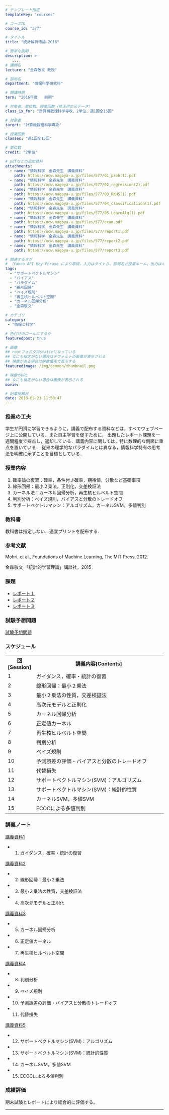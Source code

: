 ```yaml
---
# テンプレート指定
templateKey: "courses"

# コースID
course_id: "577"

# タイトル
title: "統計解析特論-2016"

# 簡単な説明
description: >-
   ....
# 講師名
lecturer: "金森敬文 教授"

# 部局名
department: "情報科学研究科"

# 開講時限
term: "2016年度	前期"

# 対象者、単位数、授業回数（修正用の元データ）
class_is_for: "計算機数理科学専攻、2単位、週1回全15回"

# 対象者
target: "計算機数理科学専攻"

# 授業回数
classes: "週1回全15回"

# 単位数
credit: "2単位"

# pdfなどの追加資料
attachments:
  - name: "情報科学　金森先生　講義資料" 
    path: https://ocw.nagoya-u.jp/files/577/01_prob(1).pdf
  - name: "情報科学　金森先生　講義資料" 
    path: https://ocw.nagoya-u.jp/files/577/02_regression(2).pdf
  - name: "情報科学　金森先生　講義資料" 
    path: https://ocw.nagoya-u.jp/files/577/03_RKHS(1).pdf
  - name: "情報科学　金森先生　講義資料" 
    path: https://ocw.nagoya-u.jp/files/577/04_classificatiion(1).pdf
  - name: "情報科学　金森先生　講義資料" 
    path: https://ocw.nagoya-u.jp/files/577/05_LearnAlg(1).pdf
  - name: "情報科学　金森先生　講義資料" 
    path: https://ocw.nagoya-u.jp/files/577/exam.pdf
  - name: "情報科学　金森先生　講義資料" 
    path: https://ocw.nagoya-u.jp/files/577/report1.pdf
  - name: "情報科学　金森先生　講義資料" 
    path: https://ocw.nagoya-u.jp/files/577/report2.pdf
  - name: "情報科学　金森先生　講義資料" 
    path: https://ocw.nagoya-u.jp/files/577/report3.pdf

# 関連するタグ
# （Yahoo API Key-Phrase により取得。入力はタイトル、部局名と授業ホーム、出力はキーフレーズ（tags））
tags:
  - "サポートベクトルマシン"
  - "バイアス"
  - "パラダイム"
  - "線形回帰"
  - "ベイズ規則"
  - "再生核ヒルベルト空間"
  - "カーネル回帰分析"
  - "金森敬文"

# カテゴリ
category:
 - "情報と科学"

# 色付けのロールにするか
featuredpost: true

# 画像
## rootフォルダはstaticになっている
## なにも指定がない場合はデフォルトの画像が表示される
## 映像がある場合は映像優先で表示する
featuredimage: /img/common/thumbnail.png

# 映像のURL
## なにも指定がない場合は画像が表示される
movie: 

# 記事投稿日
date: 2018-05-23 11:50:47
---
```





### 授業の工夫

学生が円滑に学習できるように，講義で配布する資料などは，すべてウェブページ上に公開している．また自主学習を促すために， 出題したレポート課題を一週間程度で採点し，返却している．講義内容に関しては，特に数理的な側面に重点を置いている． 従来の理学的なパラダイムとは異なる，情報科学特有の思考法を明確に示すことを目標としている．





### 授業内容

  1. 確率論の復習：確率，条件付き確率，期待値，分散など基礎事項
  2. 線形回帰：最小２乗法，正則化，交差検証法
  3. カーネル法：カーネル回帰分析，再生核ヒルベルト空間
  4. 判別分析：ベイズ規則，バイアスと分散のトレードオフ
  5. サポートベクトルマシン：アルゴリズム，カーネルSVM，多値判別

### 教科書

教科書は指定しない．適宜プリントを配布する．

### 参考文献

Mohri, et al., Foundations of Machine Learning, The MIT Press, 2012. 

金森敬文 「統計的学習理論」講談社，2015

### 課題

  * [レポート１](https://ocw.nagoya-u.jp/files/577/report1.pdf) 
  * [レポート２](https://ocw.nagoya-u.jp/files/577/report2.pdf) 
  * [レポート３](https://ocw.nagoya-u.jp/files/577/report3.pdf) 

### 試験予想問題

[試験予想問題](https://ocw.nagoya-u.jp/files/577/exam.pdf) 


<h3>スケジュール</h3>
<table class="basic" width="455">
<tr>
<th width="20" class="center">回[Session]</th>
<th width="435" class="center">講義内容[Contents]</th>
</tr>
<tr>
<td width="20" class="center">1</td>
<td width="435">ガイダンス，確率・統計の復習</td>
</tr>
<tr>
<td width="20" class="center">2</td>
<td width="435">線形回帰：最小２乗法</td>
</tr>
<tr>
<td width="20" class="center">3</td>
<td width="435">最小２乗法の性質，交差検証法</td>
</tr>
<tr>
<td width="20" class="center">4</td>
<td width="435">高次元モデルと正則化</td>
</tr>
<tr>
<td width="20" class="center">5</td>
<td width="435">カーネル回帰分析</td>
</tr>
<tr>
<td width="20" class="center">6</td>
<td width="435">正定値カーネル</td>
</tr>
<tr>
<td width="20" class="center">7</td>
<td width="435">再生核ヒルベルト空間</td>
</tr>
<tr>
<td width="20" class="center">8</td>
<td width="435">判別分析</td>
</tr>
<tr>
<td width="20" class="center">9</td>
<td width="435">ベイズ規則</td>
</tr>
<tr>
<td width="20" class="center">10</td>
<td width="435">予測誤差の評価・バイアスと分散のトレードオフ</td>
</tr>
<tr>
<td width="20" class="center">11</td>
<td width="435">代替損失</td>
</tr>
<tr>
<td width="20" class="center">12</td>
<td width="435">サポートベクトルマシン(SVM)：アルゴリズム</td>
</tr>
<tr>
<td width="20" class="center">13</td>
<td width="435">サポートベクトルマシン(SVM)：統計的性質</td>
</tr>
<tr>
<td width="20" class="center">14</td>
<td width="435">カーネルSVM，多値SVM</td>
</tr>
<tr>
<td width="20" class="center">15</td>
<td width="435"> ECOCによる多値判別 </td>
</tr>
</table>


### 講義ノート

[講義資料1](https://ocw.nagoya-u.jp/files/577/01_prob(1).pdf) 

- 1. ガイダンス，確率・統計の復習

[講義資料2](https://ocw.nagoya-u.jp/files/577/02_regression(2).pdf) 

- 2. 線形回帰：最小２乗法

- 3. 最小２乗法の性質，交差検証法

- 4. 高次元モデルと正則化

[講義資料3](https://ocw.nagoya-u.jp/files/577/03_RKHS(1).pdf) 

- 5. カーネル回帰分析

- 6. 正定値カーネル

- 7. 再生核ヒルベルト空間

[講義資料4](https://ocw.nagoya-u.jp/files/577/04_classificatiion(1).pdf) 

- 8. 判別分析

- 9. ベイズ規則

- 10. 予測誤差の評価・バイアスと分散のトレードオフ

- 11. 代替損失

[講義資料5](https://ocw.nagoya-u.jp/files/577/05_LearnAlg(1).pdf) 

- 12. サポートベクトルマシン(SVM)：アルゴリズム

- 13. サポートベクトルマシン(SVM)：統計的性質

- 14. カーネルSVM，多値SVM

- 15. ECOCによる多値判別





### 成績評価

期末試験とレポートにより総合的に評価する。





-----